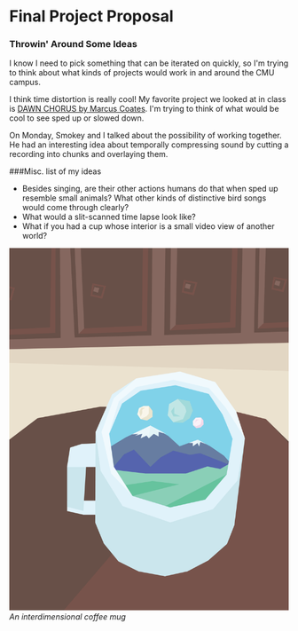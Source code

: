 # Final Project Proposal
### Throwin' Around Some Ideas

I know I need to pick something that can be iterated on quickly, so I'm trying to think about what kinds of projects would work in and around the CMU campus.

I think time distortion is really cool! My favorite project we looked at in class is [DAWN CHORUS by Marcus Coates](https://www.youtube.com/watch?v=PCCpnDtgxXk). I'm trying to think of what would be cool to see sped up or slowed down.

On Monday, Smokey and I talked about the possibility of working together. He had an interesting idea about temporally compressing sound by cutting a recording into chunks and overlaying them.

###Misc. list of my ideas

- Besides singing, are their other actions humans do that when sped up resemble small animals? What other kinds of distinctive bird songs would come through clearly?
- What would a slit-scanned time lapse look like?
- What if you had a cup whose interior is a small video view of another world?

![](images/Interdimensional_Coffee_Mug.png)
*An interdimensional coffee mug*
